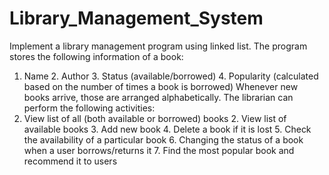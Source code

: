 # Library_Management_System
Implement a library management program using linked list. The program stores the following information of a book: 
1. Name 2. Author 3. Status (available/borrowed) 4. Popularity (calculated based on the number of times a book is borrowed) 
Whenever new books arrive, those are arranged alphabetically. The librarian can perform the following activities: 
1. View list of all (both available or borrowed) books  2. View list of available books 3. Add new book 4. Delete a book if it is lost 5. Check the availability of a particular book 6. Changing the status of a book when a user borrows/returns it 7. Find the most popular book and recommend it to users
